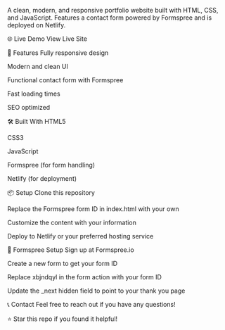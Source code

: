 A clean, modern, and responsive portfolio website built with HTML, CSS, and JavaScript. Features a contact form powered by Formspree and is deployed on Netlify.

🌐 Live Demo
View Live Site

🚀 Features
Fully responsive design

Modern and clean UI

Functional contact form with Formspree

Fast loading times

SEO optimized

🛠️ Built With
HTML5

CSS3

JavaScript

Formspree (for form handling)

Netlify (for deployment)

📦 Setup
Clone this repository

Replace the Formspree form ID in index.html with your own

Customize the content with your information

Deploy to Netlify or your preferred hosting service

📝 Formspree Setup
Sign up at Formspree.io

Create a new form to get your form ID

Replace xbjndqyl in the form action with your form ID

Update the _next hidden field to point to your thank you page

📞 Contact
Feel free to reach out if you have any questions!

⭐ Star this repo if you found it helpful!
